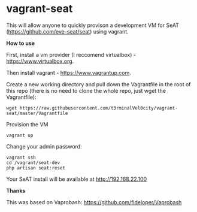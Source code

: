 vagrant-seat
============

This will allow anyone to quickly provison a development VM for SeAT (https://github.com/eve-seat/seat) using vagrant.

**How to use**

First, install a vm provider (I reccomend virtualbox) - https://www.virtualbox.org.

Then install vagrant - https://www.vagrantup.com.

Create a new working directory and pull down the Vagrantfile in the root of this repo (there is no need to clone the whole repo, just wget the Vagrantfile):

```
wget https://raw.githubusercontent.com/t3rminalVel0city/vagrant-seat/master/Vagrantfile
```

Provision the VM

```
vagrant up
```

Change your admin password:

```
vagrant ssh
cd /vagrant/seat-dev
php artisan seat:reset
```

Your SeAT install will be available at http://192.168.22.100


**Thanks**

This was based on Vaprobash: https://github.com/fideloper/Vaprobash